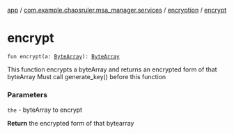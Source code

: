[app](../../index.md) / [com.example.chaosruler.msa_manager.services](../index.md) / [encryption](index.md) / [encrypt](.)

# encrypt

`fun encrypt(a: `[`ByteArray`](https://kotlinlang.org/api/latest/jvm/stdlib/kotlin/-byte-array/index.html)`): `[`ByteArray`](https://kotlinlang.org/api/latest/jvm/stdlib/kotlin/-byte-array/index.html)

This function encrypts a byteArray and returns an encrypted form of that byteArray
Must call generate_key() before this function

### Parameters

`the` - byteArray to encrypt

**Return**
the encrypted form of that bytearray

